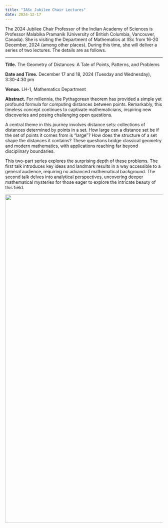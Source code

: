 ```yaml
---
title: "IASc Jubilee Chair Lectures"
date: 2024-12-17
---
```


The 2024 Jubilee Chair Professor of the Indian Academy of Sciences is Professor Malabika Pramanik (University of British Columbia, Vancouver, Canada).
She is visiting the Department of Mathematics at IISc from 16-20 December, 2024 (among other places).
During this time, she will deliver a series of two lectures. The details are as follows.

---

__Title.__ The Geometry of Distances: A Tale of Points, Patterns, and Problems

__Date and Time.__ December 17 and 18, 2024 (Tuesday and Wednesday), 3:30-4:30 pm

__Venue.__ LH-1, Mathematics Department

__Abstract.__ For millennia, the Pythagorean theorem has provided a simple yet profound formula for computing distances between points. Remarkably, this timeless concept continues to captivate mathematicians, inspiring new discoveries and posing challenging open questions.

A central theme in this journey involves distance sets: collections of distances determined by points in a set. How large can a distance set be if the set of points it comes from is “large”? How does the structure of a set shape the distances it contains? These questions bridge classical geometry and modern mathematics, with applications reaching far beyond disciplinary boundaries.

This two-part series explores the surprising depth of these problems. The first talk introduces key ideas and landmark results in a way accessible to a general audience, requiring no advanced mathematical background. The second talk delves into analytical perspectives, uncovering deeper mathematical mysteries for those eager to explore the intricate beauty of this field.

<img src="{{site.baseurl}}/images/2024-12-Pramanik-poster.png" width="1050" alt=""/>
